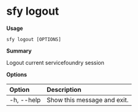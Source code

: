 # sfy logout

**Usage**

`sfy logout [OPTIONS]`

**Summary**

Logout current servicefoundry session

**Options**

| **Option** | **Description** |
| :--- | :--- |
| -h, --help | Show this message and exit. |
